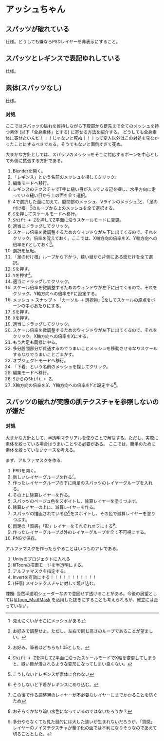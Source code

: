 # アッシュちゃん
## スパッツが破れている
仕様。どうしても嫌ならPSDレイヤーを非表示にすること。

## スパッツとレギンスで表記ゆれしている
仕様。

## 素体(スパッツなし)
仕様。

### 対処
ここではスパッツの破れを維持しながら下腹部から足先まで全てのメッシュを持つ素体 (以下「全身素体」とする) に寄せる方法を紹介する。
どうしても全身素体に寄せたいんだ！！！じゃないと死ぬ！！！って変人以外はこの対処を見なかったことにするべきである。そうでもないと面倒すぎて死ぬ。

大まかな方針としては、スパッツのメッシュをそこに対応するボーンを中心として外側に拡張する方針である。

1. Blenderを開く。
2. 「レギンス」という名前のメッシュを探してクリック。
3. 編集モードへ移行。
4. レギンスのテクスチャでT字に縫い目が入っている辺を探し、水平方向に走っている縫い目から上の面を全て選択。
5. 4で選択した面に加えて、股間部のメッシュ、Vラインのメッシュ[^2]と、「足の付け根」[^3]のループから上のメッシュを全て選択する。
6. <kbd>S</kbd>を押してスケールモードへ移行。
7. <kbd>Shift + Z</kbd>を押してZ平面に沿うスケールモードに変更。
8. 適当にドラッグしてクリック。
9. スケール倍率を微調整するためのウィンドウが左下に出てくるので、それをクリック。倍率を覚えておく。ここでは、X軸方向の倍率を𝑋、Y軸方向への倍率を𝑌としておく[^5]。
10. 選択を反転。
11. 「足の付け根」ループから下かつ、縫い目から片側にある面だけを全て選択。
12. <kbd>S</kbd>を押す。
13. <kbd>Y</kbd>を押す[^1]。
14. 適当にドラッグしてクリック。
15. スケール倍率を微調整するためのウィンドウが左下に出てくるので、それをクリック。Y軸方向への倍率を𝑌に設定する。
16. メッシュ > スナップ > 「カーソル → 選択物」[^4]をしてスケールの原点をボーンの中心あたりにする。
17. <kbd>S</kbd>を押す。
18. <kbd>X</kbd>を押す。
19. 適当にドラッグしてクリック。
20. スケール倍率を微調整するためのウィンドウが左下に出てくるので、それをクリック。X軸方向への倍率を𝑋にする。
21. もう片足も同様にやる。
22. 多分股間部分が貫通するのでうまいことメッシュを移動させるなりスケールするなりでうまいことごまかす。
23. オブジェクトモードへ移行。
24. 「下着」という名前のメッシュを探してクリック。
25. 編集モードへ移行。
26. <kbd>S</kbd>からの<kbd>Shift + Z</kbd>。
27. X軸方向の倍率を𝑋、Y軸方向への倍率を𝑌と設定する[^6]。

[^1]: <kbd>Shift + Z</kbd>を押してZ平面に沿ったスケールモードでX軸を変更してしまうと、縫い目が潰されるような変形になってしまい良くない。
[^2]: 見えにくいがそこにメッシュがある
[^3]: お好みで調整せよ。ただし、左右で同じ高さのループであることが望ましい。
[^4]: こうしないとレギンスが素体に合わない
[^5]: お好み。筆者はどちらも1.05とした。
[^6]: そうしないと下着がレギンスにめり込む。

## スパッツの破れが実際の肌テクスチャを参照しないのが嫌だ

### 対処
大まかな方針として、半透明マテリアルを使うことで解決する。ただし、実際に素体を絞っている場合はうまいことやる必要がある。
ここでは、簡単のために素体を絞っていないケースを考える。

まず、アルファマスクを作る:

1. PSDを開く。
2. 新しいレイヤーグループを作る[^7]。
3. 作ったレイヤーグループの下に両足のスパッツのレイヤーグループを入れる。
4. その上に除算レイヤーを作る。
5. スパッツのベージュ色をスポイトし、除算レイヤーを塗りつぶす。
6. 除算レイヤーの上に、減算レイヤーを作る。
7. スパッツの描画されている色[^8]をスポイトし、その色で減算レイヤーを塗りつぶす。
8. 両足の「質感」「影」レイヤーをそれぞれオフにする[^9]。
9. 作ったレイヤーグループ以外のレイヤーグループを全て不可視にする。
10. PNGで保存。

アルファマスクを作ったらやることはいつものアレである。

1. Unityのプロジェクトに入れる
2. lilToonの描画モードを半透明にする。
3. アルファマスクを指定する。
4. Invertを有効にする！！！！！！！！！！！
5. (任意) メインテクスチャに対して焼き込む。

課題: 当然半透明シェーダーなので意図せず透けることがある。今後の展望としては[lilToon_MsdfMask](https://kb10uy.org/posts/liltoon-msdfmask-instruction/) を活用した抜きにすることも考えられるが、確立には至っていない。

[^7]: この後で作る調整用のレイヤーが不必要なレイヤーにまでかかることを防ぐため
[^8]: おそらくかなり暗い水色になっているのではないだろうか？
[^9]: 多分やらなくても見た目的には大した違いが生まれないだろうが、「質感」レイヤーのノイズテクスチャが量子化の面では不利になりそうなのであえて切ることとした。
